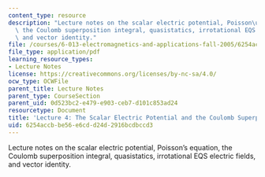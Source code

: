 ```yaml
---
content_type: resource
description: "Lecture notes on the scalar electric potential, Poisson\u2019s equation,\
  \ the Coulomb superposition integral, quasistatics, irrotational EQS electric fields,\
  \ and vector identity."
file: /courses/6-013-electromagnetics-and-applications-fall-2005/6254accbbe56e6cdd24d2916bcdbccd3_lec4.pdf
file_type: application/pdf
learning_resource_types:
- Lecture Notes
license: https://creativecommons.org/licenses/by-nc-sa/4.0/
ocw_type: OCWFile
parent_title: Lecture Notes
parent_type: CourseSection
parent_uid: 0d523bc2-e479-e903-ceb7-d101c853ad24
resourcetype: Document
title: 'Lecture 4: The Scalar Electric Potential and the Coulomb Superposition Integral'
uid: 6254accb-be56-e6cd-d24d-2916bcdbccd3
---
```

Lecture notes on the scalar electric potential, Poisson’s equation, the Coulomb superposition integral, quasistatics, irrotational EQS electric fields, and vector identity.
